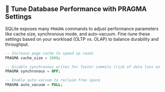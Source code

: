 ## 🧰 Tune Database Performance with PRAGMA Settings
SQLite exposes many `PRAGMA` commands to adjust performance parameters like cache size, synchronous mode, and auto-vacuum. Fine-tune these settings based on your workload (OLTP vs. OLAP) to balance durability and throughput.

```sql
-- Increase page cache to speed up reads
PRAGMA cache_size = 2000;

-- Disable synchronous writes for faster commits (risk of data loss on crash)
PRAGMA synchronous = OFF;

-- Enable auto-vacuum to reclaim free space
PRAGMA auto_vacuum = FULL;
```